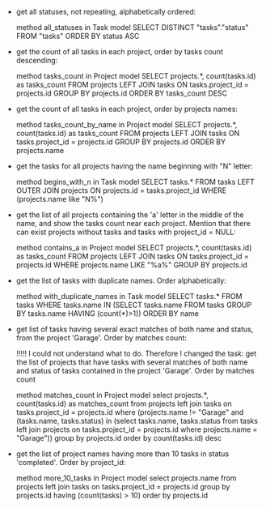 
- get all statuses, not repeating, alphabetically ordered:

	method all_statuses in Task model
	SELECT DISTINCT "tasks"."status" FROM "tasks" ORDER BY status ASC

- get the count of all tasks in each project, order by tasks count descending:

	method tasks_count in Project model
	SELECT projects.*, count(tasks.id) as tasks_count FROM projects LEFT JOIN tasks  ON tasks.project_id = projects.id  GROUP BY projects.id  ORDER BY tasks_count DESC

- get the count of all tasks in each project, order by projects names:

	method tasks_count_by_name in Project model
	SELECT projects.*, count(tasks.id) as tasks_count FROM projects LEFT JOIN tasks  ON tasks.project_id = projects.id  GROUP BY projects.id  ORDER BY projects.name

- get the tasks for all projects having the name beginning with "N" letter:

	method begins_with_n in Task model
	SELECT  tasks.* FROM tasks LEFT OUTER JOIN projects ON projects.id = tasks.project_id WHERE (projects.name like "N%")

- get the list of all projects containing the 'a' letter in the middle of the name, and show the tasks count near each project. Mention that there can exist projects without tasks and tasks with project_id = NULL:

	method contains_a in Project model
	SELECT projects.*, count(tasks.id) as tasks_count FROM projects LEFT JOIN tasks  ON tasks.project_id = projects.id  WHERE projects.name LIKE "%a%" GROUP BY projects.id

- get the list of tasks with duplicate names. Order alphabetically:

	method with_duplicate_names in Task model
	SELECT  tasks.* FROM tasks WHERE tasks.name IN (SELECT tasks.name FROM tasks GROUP BY tasks.name HAVING (count(*)>1)) ORDER BY name

- get list of tasks having several exact matches of both name and status, from the project 'Garage'. Order by matches count:

	!!!!! I could not understand what to do. Therefore I changed the task:
	get the list of projects that have tasks with several matches of both name and status of tasks contained in the project 'Garage'. Order by matches count

	method matches_count in Project model
	select projects.*, count(tasks.id) as matches_count  from projects left  join tasks on tasks.project_id = projects.id where (projects.name != "Garage" and  (tasks.name, tasks.status) in (select tasks.name, tasks.status from tasks left join projects on tasks.project_id = projects.id where projects.name = "Garage")) group by projects.id order by count(tasks.id) desc

- get the list of project names having more than 10 tasks in status 'completed'. Order by project_id:

	method more_10_tasks in Project model
	select projects.name  from projects left  join tasks on tasks.project_id = projects.id  group by projects.id having (count(tasks) > 10) order by projects.id
